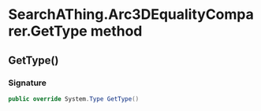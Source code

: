 # SearchAThing.Arc3DEqualityComparer.GetType method
## GetType()
### Signature
```csharp
public override System.Type GetType()
```
